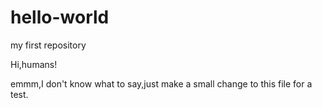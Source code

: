 # hello-world
my first repository

Hi,humans!

emmm,I don't know what to say,just make a small change to this file for a test.
